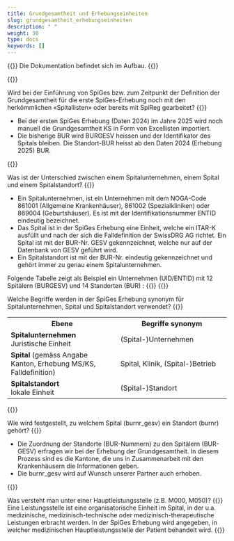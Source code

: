 ```yaml
---
title: Grundgesamtheit und Erhebungseinheiten 
slug: grundgesamtheit_erhebungseinheiten
description: " "
weight: 30
type: docs
keywords: []
---
```


{{<alert color="info">}}
Die Dokumentation befindet sich im Aufbau.
{{</alert>}}

{{<collapsibleGroupCommand groupId="GGH">}}

Wird bei der Einführung von SpiGes bzw. zum Zeitpunkt der Definition der Grundgesamtheit für die erste SpiGes-Erhebung noch mit den herkömmlichen «Spitallisten» oder bereits mit SpiReg gearbeitet?
{{<collapsibleBlock groupId="GGH">}}
<ul>
<li>	Bei der ersten SpiGes Erhebung (Daten 2024) im Jahre 2025 wird noch manuell die Grundgesamtheit KS in Form von Excellisten importiert. </li>
<li>	Die bisherige BUR wird BURGESV heissen und der Identifikator des Spitals bleiben. Die Standort-BUR heisst ab den Daten 2024 (Erhebung 2025) BUR. </li>
</ul>
{{</collapsibleBlock>}}

Was ist der Unterschied zwischen einem Spitalunternehmen, einem Spital und einem Spitalstandort?
{{<collapsibleBlock groupId="GGH">}}
<ul>
<li>	Ein Spitalunternehmen, ist ein Unternehmen mit dem NOGA-Code 861001 (Allgemeine Krankenhäuser), 861002 (Spezialkliniken) oder 869004 (Geburtshäuser). Es ist mit der Identifikationsnummer ENTID eindeutig bezeichnet. </li>
<li>	Das Spital ist in der SpiGes Erhebung eine Einheit, welche ein ITAR-K ausfüllt und nach der sich die Falldefinition der SwissDRG AG richtet. Ein Spital ist mit der BUR-Nr. GESV gekennzeichnet, welche nur auf der Datenbank von GESV geführt wird. </li>
<li>	Ein Spitalstandort ist mit der BUR-Nr. eindeutig gekennzeichnet und gehört immer zu genau einem Spitalunternehmen. </li>
</ul>
Folgende Tabelle zeigt als Beispiel ein Unternehmen (UID/ENTID) mit 12 Spitälern (BURGESV) und 14 Standorten (BUR) :
{{<insertImage image="tableauFAQ1.png"  class="taille">}}
{{</collapsibleBlock>}}

Welche Begriffe werden in der SpiGes Erhebung synonym für Spitalunternehmen, Spital und Spitalstandort verwendet?
{{<collapsibleBlock groupId="GGH">}}
<table style="width:100%">
  <tr>
    <th style="width:50%"> Ebene </div></th>
    <th> Begriffe synonym </th>
  </tr>
  <tr>
    <td> <b> Spitalunternehmen </b> <br /> 
	Juristische Einheit 
 	</td>
    <td> (Spital-)Unternehmen </td>
  </tr>
  <tr>
    <td> <b> Spital </b> (gemäss Angabe Kanton, Erhebung MS/KS, Falldefinition) </td>
    <td> Spital, Klinik, (Spital-)Betrieb </td>
  </tr>
  <tr>
    <td> <b> Spitalstandort </b> <br /> 
	lokale Einheit 
	</td>
    <td> (Spital-)Standort </td>
  </tr>
</table>
{{</collapsibleBlock>}}

Wie wird festgestellt, zu welchem Spital (burnr_gesv) ein Standort (burnr) gehört?
{{<collapsibleBlock groupId="GGH">}}
<ul>
<li>	Die Zuordnung der Standorte (BUR-Nummern) zu den Spitälern (BUR-GESV) erfragen wir bei der Erhebung der Grundgesamtheit. In diesem Prozess sind es die Kantone, die uns in Zusammenarbeit mit den Krankenhäusern die Informationen geben. </li>
<li>	Die burnr_gesv wird auf Wunsch unserer Partner auch erhoben. </li>
</ul>
{{</collapsibleBlock>}}

Was versteht man unter einer Hauptleistungsstelle (z.B. M000, M050)?
{{<collapsibleBlock groupId="GGH">}}
Eine Leistungsstelle ist eine organisatorische Einheit im Spital, in der u.a. medizinische, medizinisch-technische oder medizinisch-therapeutische Leistungen erbracht werden. In der SpiGes Erhebung wird angegeben, in welcher medizinischen Hauptleistungsstelle der Patient behandelt wird. 
{{</collapsibleBlock>}}

 